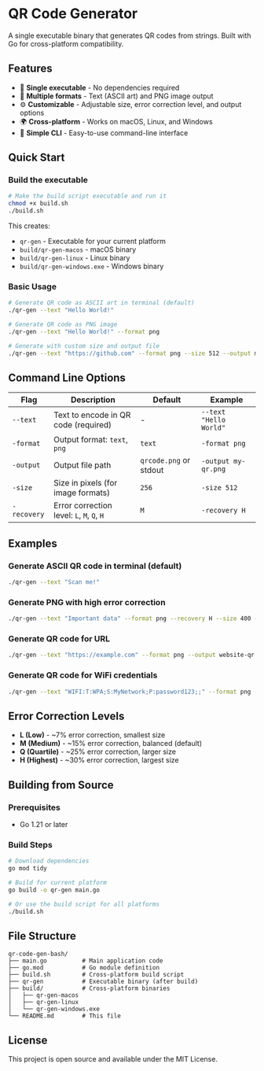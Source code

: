 # QR Code Generator

A single executable binary that generates QR codes from strings. Built with Go for cross-platform compatibility.

## Features

- 🚀 **Single executable** - No dependencies required
- 📱 **Multiple formats** - Text (ASCII art) and PNG image output
- ⚙️ **Customizable** - Adjustable size, error correction level, and output options
- 🌍 **Cross-platform** - Works on macOS, Linux, and Windows
- 🎯 **Simple CLI** - Easy-to-use command-line interface

## Quick Start

### Build the executable

```bash
# Make the build script executable and run it
chmod +x build.sh
./build.sh
```

This creates:

- `qr-gen` - Executable for your current platform
- `build/qr-gen-macos` - macOS binary
- `build/qr-gen-linux` - Linux binary
- `build/qr-gen-windows.exe` - Windows binary

### Basic Usage

```bash
# Generate QR code as ASCII art in terminal (default)
./qr-gen --text "Hello World!"

# Generate QR code as PNG image
./qr-gen --text "Hello World!" --format png

# Generate with custom size and output file
./qr-gen --text "https://github.com" --format png --size 512 --output my-qr.png
```

## Command Line Options

| Flag        | Description                                | Default                | Example               |
| ----------- | ------------------------------------------ | ---------------------- | --------------------- |
| `--text`    | Text to encode in QR code (required)       | -                      | `--text "Hello World"` |
| `-format`   | Output format: `text`, `png`               | `text`                 | `-format png`         |
| `-output`   | Output file path                           | `qrcode.png` or stdout | `-output my-qr.png`   |
| `-size`     | Size in pixels (for image formats)         | `256`                  | `-size 512`           |
| `-recovery` | Error correction level: `L`, `M`, `Q`, `H` | `M`                    | `-recovery H`         |

## Examples

### Generate ASCII QR code in terminal (default)

```bash
./qr-gen --text "Scan me!"
```

### Generate PNG with high error correction

```bash
./qr-gen --text "Important data" --format png --recovery H --size 400 --output secure-qr.png
```

### Generate QR code for URL

```bash
./qr-gen --text "https://example.com" --format png --output website-qr.png
```

### Generate QR code for WiFi credentials

```bash
./qr-gen --text "WIFI:T:WPA;S:MyNetwork;P:password123;;" --format png --output wifi-qr.png
```

## Error Correction Levels

- **L (Low)** - ~7% error correction, smallest size
- **M (Medium)** - ~15% error correction, balanced (default)
- **Q (Quartile)** - ~25% error correction, larger size
- **H (Highest)** - ~30% error correction, largest size

## Building from Source

### Prerequisites

- Go 1.21 or later

### Build Steps

```bash
# Download dependencies
go mod tidy

# Build for current platform
go build -o qr-gen main.go

# Or use the build script for all platforms
./build.sh
```

## File Structure

```
qr-code-gen-bash/
├── main.go          # Main application code
├── go.mod           # Go module definition
├── build.sh         # Cross-platform build script
├── qr-gen           # Executable binary (after build)
├── build/           # Cross-platform binaries
│   ├── qr-gen-macos
│   ├── qr-gen-linux
│   └── qr-gen-windows.exe
└── README.md        # This file
```

## License

This project is open source and available under the MIT License.
